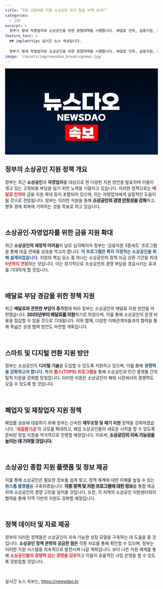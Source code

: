 ```yaml
---
title: “5대 고정비용 지원 소상공인 위기 탈출 비책 공개!”
categories:
  - 고용
excerpt: >
  정부가 영세 자영업자와 소상공인을 위한 종합대책을 시행합니다. 배달료 인하, 금융지원, 재창업 지원 등 다양한 정책으로 소상공인의 채무 부담을 덜어주고 경쟁력을 높이기 위한 지원이 확대됩니다. 지금 바로 자세한 내용을 확인하세요!
feature_text: >
  ## implanttips 실시간 뉴스 속보입니다.

  정부가 영세 자영업자와 소상공인을 위한 종합대책을 시행합니다. 배달료 인하, 금융지원, 재창업 지원 등 다양한 정책으로 소상공인의 채무 부담을 덜어주고 경쟁력을 높이기 위한 지원이 확대됩니다. 지금 바로 자세한 내용을 확인하세요!
image: '/assets/img/newsdao_breakingnews.jpg'
---
```


<p><img src="/assets/img/newsdao_breakingnews.jpg" alt="implanttips 속보" /></p>

<h2 data-ke-size="size26">정부의 소상공인 지원 정책 개요</h2>

<p data-ke-size="size16">정부는 최근 <b>소상공인</b>과 <b>자영업자</b>를 대상으로 한 다양한 지원 방안을 발표하며 이들이 겪고 있는 고정비용 부담을 덜기 위한 노력을 기울이고 있습니다. 이러한 정책으로는 <b><span style="color: #ee2323;">배달료 인하</span></b>와 금융 지원 확대 등이 포함되어 있으며, 이는 자영업자에게 실질적인 도움이 될 것으로 전망됩니다. 정부는 이러한 지원을 통해 <b><span style="background-color: #21538527;">소상공인의 경영 안정성을 강화</span></b>하고, 향후 경제 회복에 기여하는 것을 목표로 하고 있습니다.</p>

<p data-ke-size="size16">&nbsp;</p>

<h2 data-ke-size="size26">소상공인·자영업자를 위한 금융 지원 확대</h2>

<p data-ke-size="size16">최근 <b>소상공인의 재정적 어려움</b>이 날로 심각해지자 정부는 ‘금융지원 3종세트’ 프로그램을 통해 대출 연체율 상승을 막고자 합니다. <b><span style="color: #1a5490;">이 프로그램은 특히 걱정하는 소상공인을 위해 설계되었습니다.</span></b> 지원의 핵심 요소 중 하나는 소상공인의 정책 자금 상환 기간을 최대 <b><span style="color: #ee2323;">5년까지 연장</span></b>하는 것입니다. 이는 장기적으로 소상공인의 경영 부담을 경감시키는 효과를 기대하게 할 것입니다.</p>

<p data-ke-size="size16">&nbsp;</p>

<h2 data-ke-size="size26">배달료 부담 경감을 위한 정책 지원</h2>

<p data-ke-size="size16">최근 <b>배달료와 관련한 부담이 증가</b>함에 따라 정부는 소상공인의 배달료 지원 방안을 마련했습니다. <b><span style="background-color: #21538527;">2025년부터 배달료를 지원</span></b>하기로 하였으며, 이를 통해 소상공인의 운영 비용을 절감할 수 있을 것으로 기대됩니다. 이와 함께, 다양한 이해관계자들과의 협력을 통해 폭넓은 상생 협력 방안도 마련할 계획입니다.</p>

<p data-ke-size="size16">&nbsp;</p>

<h2 data-ke-size="size26">스마트 및 디지털 전환 지원 방안</h2>

<p data-ke-size="size16">정부는 소상공인이 <b>디지털 기술</b>을 도입할 수 있도록 지원하고 있으며, 이를 통해 <b><span style="color: #1a5490;">경쟁력을 강화하고자 합니다.</span></b> 특히 <b><span style="color: #ee2323;">톱스(TOPS) 프로그램</span></b>을 통해 소상공인과 민간 플랫폼 간의 밀착 지원을 강화할 방침입니다. 이러한 지원은 소상공인이 해외 시장에서의 경쟁력도 갖출 수 있도록 할 것입니다.</p>

<p data-ke-size="size16">&nbsp;</p>

<h2 data-ke-size="size26">폐업자 및 재창업자 지원 정책</h2>

<p data-ke-size="size16">폐업률 상승에 대응하기 위해 정부는 신속한 <b>채무조정 및 재기 지원</b> 정책을 강화하였습니다. <b><span style="color: #ee2323;">‘새출발기금’</span></b>의 규모를 확대하고, 폐업 소상공인들이 새로운 시작을 할 수 있도록 준비된 창업 지원을 적극적으로 진행할 예정입니다. 이로써, <b><span style="background-color: #21538527;">소상공인의 지속 가능성을 높이는 데 기여할 것입니다.</span></b></p>

<p data-ke-size="size16">&nbsp;</p>

<h2 data-ke-size="size26">소상공인 종합 지원 플랫폼 및 정보 제공</h2>

<p data-ke-size="size16">이를 통해 소상공인은 필요한 정보를 쉽게 찾고, 정책 체계에 대한 이해를 높일 수 있는 <b><span style="color: #1a5490;">원스톱 플랫폼</span></b>을 구축하였습니다. <b><span style="background-color: #21538527;">각종 정책 및 지원 프로그램에 대한 정보</span></b>를 통합 제공하여 소상공인의 경영 고민을 덜어줄 것입니다. 또한, 각 지역의 소상공인 지원센터와의 협력을 통해 지역 기반의 지원도 강화할 예정입니다.</p>

<p data-ke-size="size16">&nbsp;</p>

<h2 data-ke-size="size26">정책 데이터 및 자료 제공</h2>

<p data-ke-size="size16">정부의 이러한 정책들은 소상공인이 지속 가능한 성장 모델을 구축하는 데 도움을 줄 것입니다. <b>소상공인 정책 관련의 궁금한 점은</b> 각종 자료를 통해 확인할 수 있으며, 정부는 이러한 지원 시스템을 지속적으로 발전시켜 나갈 계획입니다. 보다 나은 지원 체계를 통해 <b><span style="color: #ee2323;">소상공인들의 경쟁력 있는 경영을 강조</span></b>하고 이들이 효율적인 사업 운영을 할 수 있도록 뒷받침할 것입니다.</p>

<p data-ke-size="size16">&nbsp;</p>
실시간 뉴스 속보는, <a href="https://newsdao.kr" rel="dofollow">https://newsdao.kr</a>


